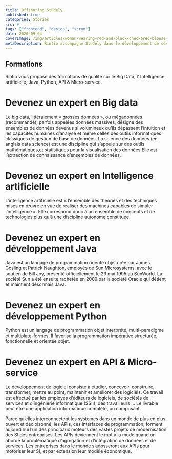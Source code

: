 ```yaml
---
title: Offshoring Studely
published: true
categories: Stories
src: #
tags: ["frontend", "design", "scrum"]
date: 2020-09-04
coverImage: /img/articles/woman-wearing-red-and-black-checkered-blouse-using-macbook-1181472.webp
metaDescription: Rintio accompagne Studely dans le développement de ses solitions EdTech.
---
```


## Formations

Rintio vous propose des formations de qualité sur le Big Data, l’ Intelligence artificielle, Java, Python, API & Micro-service.

# Devenez un expert en Big data

Le big data, littéralement « grosses données », ou mégadonnées (recommandé), parfois appelées données massives, désigne des ensembles de données devenus si volumineux qu’ils dépassent l’intuition et les capacités humaines d’analyse et même celles des outils informatiques classiques de gestion de base de données .La science des données (en anglais data science) est une discipline qui s’appuie sur des outils mathématiques,et statistiques pour la visualisation des données.Elle est l’extraction de connaissance d’ensembles de données.

# Devenez un expert en Intelligence artificielle

L’intelligence artificielle est « l’ensemble des théories et des techniques mises en œuvre en vue de réaliser des machines capables de simuler l’intelligence ». Elle correspond donc à un ensemble de concepts et de technologies plus qu’à une discipline autonome constituée.

# Devenez un expert en développement Java

Java est un langage de programmation orienté objet créé par James Gosling et Patrick Naughton, employés de Sun Microsystems, avec le soutien de Bill Joy, présenté officiellement le 23 mai 1995 au SunWorld. La société Sun a été ensuite rachetée en 2009 par la société Oracle qui détient et maintient désormais Java.

# Devenez un expert en développement Python

Python est un langage de programmation objet interprété, multi-paradigme et multiplate-formes. Il favorise la programmation impérative structurée, fonctionnelle et orientée objet.

# Devenez un expert en API & Micro-service

Le développement de logiciel consiste à étudier, concevoir, construire, transformer, mettre au point, maintenir et améliorer des logiciels. Ce travail est effectué par les employés d’éditeurs de logiciels, de sociétés de services et d’ingénierie informatique (SSII), des travailleurs … Le livrable peut être une application informatique complète, un composant.

Parce qu’elles interconnectent les systèmes dans un monde de plus en plus ouvert et décloisonné, les APIs, ces interfaces de programmation, forment aujourd’hui l’un des principaux moteurs des vastes projets de modernisation des SI des entreprises. Les APIs deviennent le mot à la mode quand on aborde la problématique d’agrégation et d’intégration de données et de services. Les entreprises dans le monde s’adosseront aux APIs pour motoriser leur SI, et par extension leur modèle économique.
